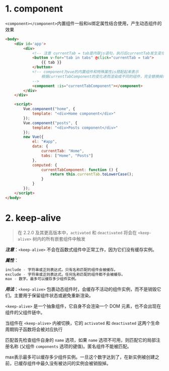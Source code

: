 # 1. component

`<component></component>`内置组件一般和is绑定属性结合使用，产生动态组件的效果

```html
<body>
    <div id='app'>
        <div>
            <!-- 注意 currentTab = tab是内联js语句，执行后currentTab发生变化触发currentTabComponent -->
            <button v-for="tab in tabs" @click="currentTab = tab">
                {{ tab }}
            </button>
            <!-- component为vue的内置组件和特殊属性is搭配起来表示
                根据currentTabComponent的变化进而渲染成不同的组件，完全替换掉内置的component组件
            -->
            <component :is="currentTabComponent"></component>
        </div>
    </div>

    <script>
        Vue.component("home", {
            template: "<div>Home component</div>"
        });
        Vue.component("posts", {
            template: "<div>Posts component</div>"
        });
        new Vue({
            el: "#app",
            data: {
                currentTab: "Home",
                tabs: ["Home", "Posts"]
            },
            computed: {
                currentTabComponent: function () {
                    return this.currentTab.toLowerCase();
                }
            }
        });
    </script>
</body>

```



# 2. keep-alive

> 在 2.2.0 及其更高版本中，`activated` 和 `deactivated` 将会在 `<keep-alive>` 树内的所有嵌套组件中触发

***注意***：`<keep-alive>` 不会在函数式组件中正常工作，因为它们没有缓存实例。

***属性***：

```js
include - 字符串或正则表达式。只有名称匹配的组件会被缓存。
exclude - 字符串或正则表达式。任何名称匹配的组件都不会被缓存。
max - 数字。最多可以缓存多少组件实例。
```

***用法***：`<keep-alive>` 包裹动态组件时，会缓存不活动的组件实例，而不是销毁它们。主要用于保留组件状态或避免重新渲染。

`<keep-alive>` 是一个抽象组件，它自身不会渲染一个 DOM 元素，也不会出现在组件的父组件链中。

当组件在 `<keep-alive>` 内被切换，它的 `activated` 和 `deactivated` 这两个生命周期钩子函数将会被对应执行

匹配首先检查组件自身的 `name` 选项，如果 `name` 选项不可用，则匹配它的局部注册名称 (父组件 `components` 选项的键值)。匿名组件不能被匹配。

max表示最多可以缓存多少组件实例。一旦这个数字达到了，在新实例被创建之前，已缓存组件中最久没有被访问的实例会被销毁掉。